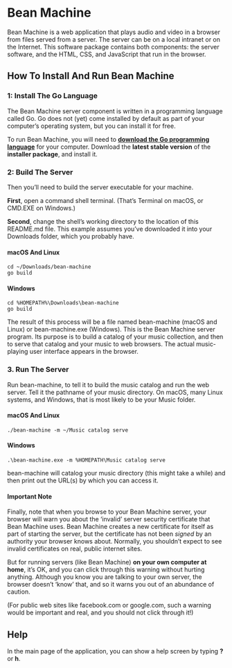 # Bean Machine

Bean Machine is a web application that plays audio and video in a browser from
files served from a server. The server can be on a local intranet or on the
Internet. This software package contains both components: the server software,
and the HTML, CSS, and JavaScript that run in the browser.

## How To Install And Run Bean Machine

### 1: Install The Go Language

The Bean Machine server component is written in a programming language called
Go. Go does not (yet) come installed by default as part of your computer’s
operating system, but you can install it for free.

To run Bean Machine, you will need to [**download the Go programming
language**](https://golang.org/dl/) for your computer. Download the **latest
stable version** of the **installer package**, and install it.

### 2: Build The Server

Then you’ll need to build the server executable for your machine.

**First**, open a command shell terminal. (That’s Terminal on macOS, or CMD.EXE
on Windows.)

**Second**, change the shell’s working directory to the location of this
README.md file. This example assumes you’ve downloaded it into your Downloads
folder, which you probably have.

#### macOS And Linux

```
cd ~/Downloads/bean-machine
go build
```

#### Windows

```
cd %HOMEPATH%\Downloads\bean-machine
go build
```

The result of this process will be a file named bean-machine (macOS and Linux)
or bean-machine.exe (Windows). This is the Bean Machine server program. Its
purpose is to build a catalog of your music collection, and then to serve that
catalog and your music to web browsers. The actual music-playing user interface
appears in the browser.

### 3. Run The Server

Run bean-machine, to tell it to build the music catalog and run the web server.
Tell it the pathname of your music directory. On macOS, many Linux systems, and
Windows, that is most likely to be your Music folder.

#### macOS And Linux

```
./bean-machine -m ~/Music catalog serve
```

#### Windows

```
.\bean-machine.exe -m %HOMEPATH\Music catalog serve
```

bean-machine will catalog your music directory (this might take a while) and
then print out the URL(s) by which you can access it.

#### Important Note

Finally, note that when you browse to your Bean Machine server, your browser
will warn you about the ‘invalid’ server security certificate that Bean Machine
uses. Bean Machine creates a new certificate for itself as part of starting the
server, but the certificate has not been *signed* by an authority your browser
knows about. Normally, you shouldn’t expect to see invalid certificates on real,
public internet sites.

But for running servers (like Bean Machine) **on your own computer at home**,
it’s OK, and you can click through this warning without hurting anything.
Although you know you are talking to your own server, the browser doesn’t ‘know’
that, and so it warns you out of an abundance of caution.

(For public web sites like facebook.com or google.com, such a warning would be
important and real, and you should not click through it!)

## Help

In the main page of the application, you can show a help screen by typing **?**
or **h**.
